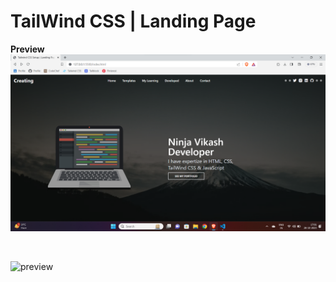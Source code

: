 # TailWind CSS | Landing Page

**Preview**
![Preview](https://github.com/Ninja-Vikash/Assets/blob/main/TailwindCSS-Landing%20Page/tailwind-landingpage.png)

<br>

![preview]()
